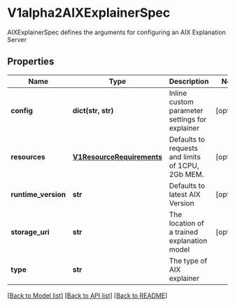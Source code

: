 # V1alpha2AIXExplainerSpec

AIXExplainerSpec defines the arguments for configuring an AIX Explanation Server
## Properties
Name | Type | Description | Notes
------------ | ------------- | ------------- | -------------
**config** | **dict(str, str)** | Inline custom parameter settings for explainer | [optional] 
**resources** | [**V1ResourceRequirements**](V1ResourceRequirements.md) | Defaults to requests and limits of 1CPU, 2Gb MEM. | [optional] 
**runtime_version** | **str** | Defaults to latest AIX Version | [optional] 
**storage_uri** | **str** | The location of a trained explanation model | [optional] 
**type** | **str** | The type of AIX explainer | 

[[Back to Model list]](../README.md#documentation-for-models) [[Back to API list]](../README.md#documentation-for-api-endpoints) [[Back to README]](../README.md)


